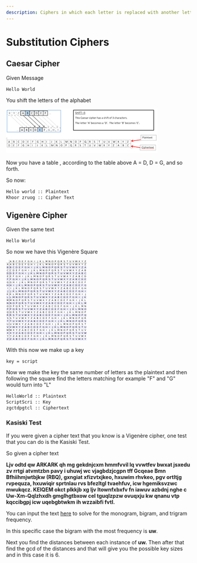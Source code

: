 ```yaml
---
description: Ciphers in which each letter is replaced with another letter.
---
```


# Substitution Ciphers

## Caesar Cipher

Given Message

```text
Hello World
```

You shift the letters of the alphabet 

![Caesar Cipher Shift 3](../../.gitbook/assets/ccipher.png)

Now you have a table , according to the table above A = D, D = G, and so forth.

So now:

```text
Hello world :: Plaintext
Khoor zruog :: Cipher Text
```

## Vigenère Cipher

Given the same text

```text
Hello World
```

So now we have this Vigenère Square

![Vigen&#xE8;re Square](../../.gitbook/assets/vcipher.png)

With this now we make up a key

```text
key = script
```

Now we make the key the same number of letters as the plaintext and then following the square find the letters matching for example "F" and "G" would turn into "L"

```text
HelloWorld :: Plaintext
ScriptScri :: Key
zgctdpgtcl :: Ciphertext
```

### Kasiski Test

If you were given a cipher text that you know is a Vigenère cipher, one test that you can do is the Kasiski Test. 

So given a cipher text 

**Ljv odtd qw ARKARK qh mg gekdnjcxm hmmfvvil lq vvwtfev bwxat jsxedu zv rrtgi atvmtzbn pavy i uhuwj wc vjagbdzjcgpn tff Gcqeae Bmn Bfhiihmjwtbjkw \(RBQ\), gxngiat xfizvtxjkeo, hxuwim rhvkeo, pgv ortltjg rvpequza, hxuwiqir sprtnlau rvs bfezltgl tvaehfuv, icw hgemiksvzwc mwukqcz. KEIQEM okct plkkjb xg ljv ltownfxbxfv fn iawuv azbdnj nghe c Uw-Xm-Qqlzhxdh gmglhgtbxow cel tguqlzpzw ovuqxju kw qnanu vtp kqccibgpj icw uqebgbtwkm ih wzzaibfi fvtl.**

You can input the text [here](http://practicalcryptography.com/cryptanalysis/text-characterisation/monogram-bigram-and-trigram-frequency-counts/) to solve for the monogram, bigram, and trigram frequency. 

In this specific case the bigram with the most frequency is **uw**.

Next you find the distances between each instance of **uw.** Then after that find the gcd of the distances and that will give you the possible key sizes and in this case it is 6.






